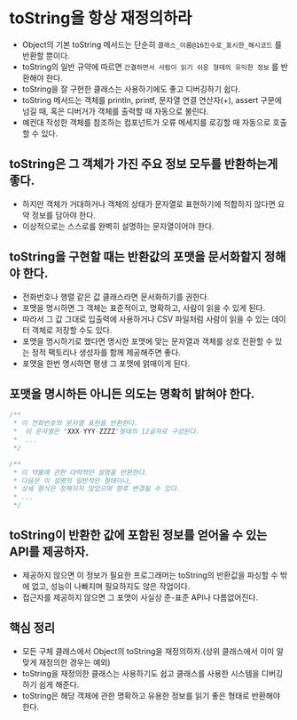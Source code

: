 # toString을 항상 재정의하라

- Object의 기본 toString 메서드는 단순히 `클래스_이름@16진수로_표시한_해시코드` 를 반환할 뿐이다.
- toString의 일반 규약에 따르면 `간결하면서 사람이 읽기 쉬운 형태의 유익한 정보` 를 반환해야 한다.
- toString을 잘 구현한 클래스는 사용하기에도 좋고 디버깅하기 쉽다.
- toString 메서드는 객체를 println, printf, 문자열 연결 연산자(+), assert 구문에 넘길 때, 혹은 디버거가 객체를 
출력할 때 자동으로 불린다.
- 예컨대 작성한 객체를 참조하는 컴포넌트가 오류 메세지를 로깅할 때 자동으로 호출할 수 있다.

## toString은 그 객체가 가진 주요 정보 모두를 반환하는게 좋다.

- 하지만 객체가 거대하거나 객체의 상태가 문자열로 표현하기에 적합하지 않다면 요약 정보를 담아야 한다.
- 이상적으로는 스스로를 완벽히 설명하는 문자열이어야 한다.

## toString을 구현할 때는 반환값의 포맷을 문서화할지 정해야 한다.

- 전화번호나 행렬 같은 값 클래스라면 문서화하기를 권한다.
- 포맷을 명시하면 그 객체는 표준적이고, 명확하고, 사람이 읽을 수 있게 된다.
- 따라서 그 값 그대로 입출력에 사용하거나 CSV 파일처럼 사람이 읽을 수 있는 데이터 객체로 저장할 수도 있다.
- 포맷을 명시하기로 했다면 명시한 포맷에 맞는 문자열과 객체를 상호 전환할 수 있는 정적 팩토리나 생성자를 함께 제공해주면 좋다.
- 포맷을 한번 명시하면 평생 그 포맷에 얽매이게 된다.

## 포맷을 명시하든 아니든 의도는 명확히 밝혀야 한다.
```java
/**
 * 이 전화번호의 문자열 표현을 반환한다.
 *  이 문자열은 "XXX-YYY-ZZZZ"형태의 12글자로 구성된다.
 *  ...
 */

/**
 * 이 약물에 관한 대략적인 설명을 반환한다.
 * 다음은 이 설명의 일반적인 형태이나,
 * 상세 형식은 정해지지 않았으며 향후 변경될 수 있다.
 * ...
 */
```

## toString이 반환한 값에 포함된 정보를 얻어올 수 있는 API를 제공하자.

- 제공하지 않으면 이 정보가 필요한 프로그래머는 toString의 반환값을 파싱할 수 밖에 없고, 성능이 나빠지며 필요하지도 않은 작업이다.
- 접근자를 제공하지 않으면 그 포맷이 사실상 준-표준 API나 다름없어진다.

## 핵심 정리

- 모든 구체 클래스에서 Object의 toString을 재정의하자.(상위 클래스에서 이미 알맞게 재정의한 경우는 예외)
- toString을 재정의한 클래스는 사용하기도 쉽고 클래스를 사용한 시스템을 디버깅하기 쉽게 해준다.
- toString은 해당 객체에 관한 명확하고 유용한 정보를 읽기 좋은 형태로 반환해야 한다.


